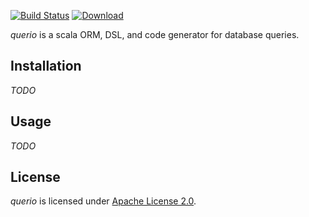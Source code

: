 [![Build Status](https://travis-ci.org/citrum/querio.svg?branch=master)](https://travis-ci.org/citrum/querio)
[![Download](https://api.bintray.com/packages/citrum/maven/querio/images/download.svg)](https://bintray.com/citrum/maven/querio/_latestVersion)

_querio_ is a scala ORM, DSL, and code generator for database queries.

## Installation

_TODO_

## Usage

_TODO_

## License

_querio_ is licensed under [Apache License 2.0].

  [Apache License 2.0]: http://www.apache.org/licenses/LICENSE-2.0
